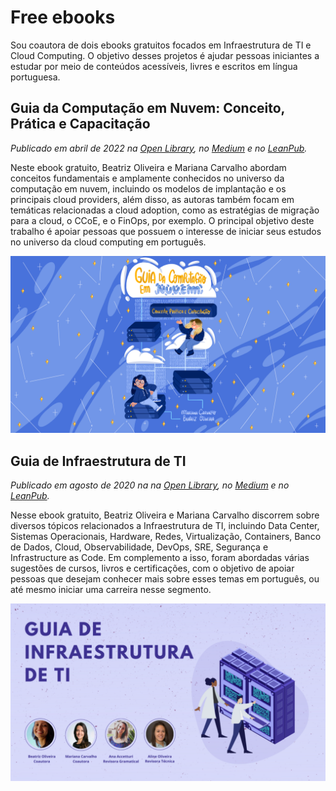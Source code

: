 # Free ebooks
Sou coautora de dois ebooks gratuitos focados em Infraestrutura de TI e Cloud Computing. 
O objetivo desses projetos é ajudar pessoas iniciantes a estudar por meio de conteúdos acessíveis, livres e escritos em língua portuguesa.


## Guia da Computação em Nuvem: Conceito, Prática e Capacitação
*Publicado em abril de 2022 na [Open Library](https://openlibrary.org/books/OL37820935M/Guia_da_Computa%C3%A7%C3%A3o_em_Nuvem), no [Medium](https://medium.com/sysadminas/guia-da-computa%C3%A7%C3%A3o-em-nuvem-conceito-pr%C3%A1tica-capacita%C3%A7%C3%A3o-706a8b7e555) e no [LeanPub](https://leanpub.com/guia-da-computacao-em-nuvem/).*

Neste ebook gratuito, Beatriz Oliveira e Mariana Carvalho abordam conceitos fundamentais e amplamente conhecidos no universo da computação em nuvem, incluindo os modelos de implantação e os principais cloud providers, além disso, as autoras também focam em temáticas relacionadas a cloud adoption, como as estratégias de migração para a cloud, o CCoE, e o FinOps, por exemplo. 
O principal objetivo deste trabalho é apoiar pessoas que possuem o interesse de iniciar seus estudos no universo da cloud computing em português.

![Alt text](https://github.com/thebeaoliveira/thebeaoliveira/blob/main/ebooks/guia%20de%20cloud%20computing.png)


## Guia de Infraestrutura de TI
*Publicado em agosto de 2020 na na [Open Library](https://openlibrary.org/books/OL28653878M/Guia_de_Infraestrutura_de_TI), no [Medium](https://medium.com/sysadminas/guia-de-infraestrutura-de-ti-30543bfe9922) e no [LeanPub](https://leanpub.com/guia-de-infraestrutura-de-ti/).*

Nesse ebook gratuito, Beatriz Oliveira e Mariana Carvalho discorrem sobre diversos tópicos relacionados a Infraestrutura de TI, incluindo Data Center, Sistemas Operacionais, Hardware, Redes, Virtualização, Containers, Banco de Dados, Cloud, Observabilidade, DevOps, SRE, Segurança e Infrastructure as Code. Em complemento a isso, foram abordadas várias sugestões de cursos, livros e certificações, com o objetivo de apoiar pessoas que desejam conhecer mais sobre esses temas em português, ou até mesmo iniciar uma carreira nesse segmento.

![Alt text](https://github.com/thebeaoliveira/thebeaoliveira/blob/main/ebooks/guia%20de%20infraestrutura%20de%20ti.png)
